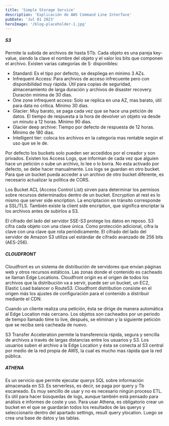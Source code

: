 ```yaml
---
title: 'Simple Storage Service'
description: 'Explicación de AWS Command Line Interface'
pubDate: 'Jul 01 2023'
heroImage: '/blog-placeholder-1.jpg'
---
```




##### S3
Permite la subida de archivos  de hasta 5Tb. Cada objeto es una pareja key-value, siendo la clave el nombre del objeto y el valor los bits que componen el archivo. Existen varias categorías de S· disponibles:

- Standard: Es el tipo por defecto, se despliega en minimo 3 AZs.
- Infrequent Access: Para archivos de acceso infrecuente pero con disponibilidad muy rápida. Útil para copias de seguridad, almacenamiento de larga duración y archivos de disaster recovery. Duración mínima de 30 dias.
- One zone infrequent access: Solo se replica en una AZ, mas barato, útil para data no crítica. Minimo 30 dias.
- Glacier: Muy barato, se paga cada vez que se hace una petición de datos. El tiempo de respuesta a la hora de devolver un objeto va desde un minuto a 12 horas. Mínimo 90 dias.
- Glacier deep archive: Tiempo por defecto de respuesta de 12 horas. Mínimo de 180 dias.
- Intelligent tier: coloca los archivos en la categoria mas rentable según el uso que se le de.

Por defecto los buckets solo pueden ser accedidos por el creador y son privados. Existen los Access Logs, que informan de cada vez que alguien hace un petición o sube un archivo, lo lee o lo borra. No esta activado por defecto, se debe hacer manualmente. Los logs se guardan en otro bucket. Para que un bucket pueda acceder a un archivo de otro bucket diferente, es necesario actualizar la política de CORS.

Los Bucket ACL (Access Control List) sirven para determinar los permisos sobre recursos determinados dentro de un bucket. Encryption at rest es lo mismo que server side encription. La encriptacion en tránsito corresponde a SSL/TLS. También existe la client side encription, que significa encriptar la los archivos antes de subirlos a S3.

El cifrado del lado del servidor SSE-S3 protege los datos en reposo. S3 cifra cada objeto con una clave única. Como protección adicional, cifra la clave con una clave que rota periódicamente. El cifrado del lado del servidor de Amazon S3 utiliza uel estándar de cifrado avanzado de 256 bits (AES-256).

##### CLOUDFRONT
Cloudfront es un sistema de distribución de servidores que envían páginas web y otros recursos estáticos. Las zonas donde el contenido es cacheado se llaman Edge Locations. Cloudfront origin es el origen de todos los archivos que la distribución va a servir, puede ser un bucket, un EC2, Elastic Load balancer o Route53. Cloudfront distribution consiste en el origen más los ajustes de configuración para el contenido a distribuir mediante el CDN.

Cuando un cliente realiza una petición, ésta se dirige de manera automática al Edge Location más cercano. Los objetos son cacheados por un periodo de tiempo llamado time to live, después, se eliminan y la siguiente petición que se reciba será cacheada de nuevo.

S3 Transfer Acceleration permite la transferencia rśpida, segura y sencilla de archivos a través de largas distancias entre los usuarios y S3. Los usuarios suben el archivo a la Edge Location y ésta se conecta al S3 central por medio de la red propia de AWS, la cual es mucho mas rápida que la red pública.

##### ATHENA
Es un servicio que permite ejecutar querys SQL sobre información almacenada en S3. Es serverless, es decir, se paga por query y Tb escaneado. Es muy sencillo de usar y no es necesario ningún proceso ETL. Es útil para hacer búsquedas de logs, aunque también está pensado para análisis e informes de coste y uso. Para usar Athena, es obligatorio crear un bucket en el que se guardarán todos los resultados de las querys y seleccionarlo dentro del apartado settings, result query ylocation. Luego se crea una base de datos y las tablas.